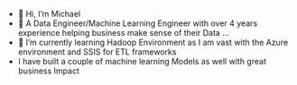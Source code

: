 - 👋 Hi, I’m Michael 
- 👀 A Data Engineer/Machine Learning Engineer with over 4 years experience helping business make sense of their Data ...
- 🌱 I’m currently learning Hadoop Environment as I am vast with the Azure environment and SSIS for ETL frameworks
- I have built a couple of machine learning Models as well with great business Impact
